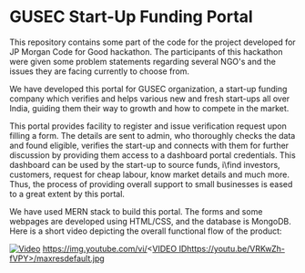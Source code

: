 # GUSEC Start-Up Funding Portal
This repository contains some part of the code for the project developed for JP Morgan Code for Good hackathon.
The participants of this hackathon were given some problem statements regarding several NGO's and the issues they are facing currently to choose from.     

We have developed this portal for GUSEC organization, a start-up funding company which verifies and helps various new and fresh start-ups all over India, guiding them their way to growth and how to compete in the market.    

This portal provides facility to register and issue verification request upon filling a form. The details are sent to admin, who thoroughly checks the data and found eligible, verifies the start-up and connects with them for further discussion by providing them access to a dashboard portal credentials. This dashboard can be used by the start-up to source funds, i\find investors, customers, request for cheap labour, know market details and much more. Thus, the process of providing overall support to small businesses is eased to a great extent by this portal.     

We have used MERN stack to build this portal. The forms and some webpages are developed using HTML/CSS, and the database is MongoDB.
Here is a short video depicting the overall functional flow of the product:

     
[![Video](https://img.youtube.com/vi/jXnoFqcAkQA/maxresdefault.jpg)](https://www.youtube.com/watch?v=jXnoFqcAkQA)
https://img.youtube.com/vi/<[VIDEO ID](https://youtu.be/VRKwZh-fVPY)https://youtu.be/VRKwZh-fVPY>/maxresdefault.jpg
